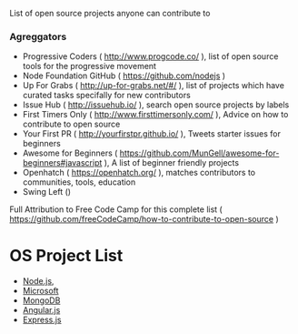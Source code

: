 List of open source projects anyone can contribute to

### Agreggators
- Progressive Coders ( http://www.progcode.co/ ), list of open source tools for the progressive movement
- Node Foundation GitHub ( https://github.com/nodejs )
- Up For Grabs ( http://up-for-grabs.net/#/ ), list of projects which have curated tasks specifally for new contributors
- Issue Hub ( http://issuehub.io/ ), search open source projects by labels
- First Timers Only ( http://www.firsttimersonly.com/ ), Advice on how to contribute to open source
- Your First PR ( http://yourfirstpr.github.io/ ), Tweets starter issues for beginners
- Awesome for Beginners ( https://github.com/MunGell/awesome-for-beginners#javascript ), A list of beginner friendly projects
- Openhatch ( https://openhatch.org/ ), matches contributors to communities, tools, education
- Swing Left ()

Full Attribution to Free Code Camp for this complete list ( https://github.com/freeCodeCamp/how-to-contribute-to-open-source )

# OS Project List
- [Node.js](https://github.com/nodejs),
- [Microsoft](https://github.com/Microsoft)
- [MongoDB](https://github.com/mongodb/mongo)
- [Angular.js](https://github.com/angular/angular.js)
- [Express.js](https://github.com/expressjs/express)
